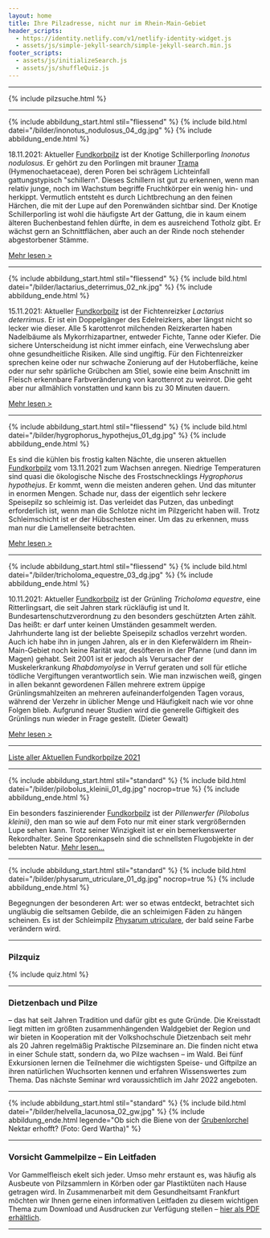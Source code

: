 ```yaml
---
layout: home
title: Ihre Pilzadresse, nicht nur im Rhein-Main-Gebiet
header_scripts:
  - https://identity.netlify.com/v1/netlify-identity-widget.js
  - assets/js/simple-jekyll-search/simple-jekyll-search.min.js
footer_scripts:
  - assets/js/initializeSearch.js
  - assets/js/shuffleQuiz.js
---
```

- - -

{% include pilzsuche.html %}

- - -

{% include abbildung_start.html stil="fliessend" %}
{% include bild.html datei="/bilder/inonotus_nodulosus_04_dg.jpg" %}
{% include abbildung_ende.html %}

18.11.2021: Aktueller [Fundkorbpilz](AA "Glossar-") ist der Knotige Schillerporling *Inonotus nodulosus.* Er gehört zu den Porlingen mit brauner [Trama](Trama "Glossar") (Hymenochaetaceae), deren Poren bei schrägem Lichteinfall gattungstypisch "schillern".  Dieses Schillern ist gut zu erkennen, wenn man relativ junge, noch im Wachstum begriffe Fruchtkörper ein wenig hin- und herkippt. Vermutlich entsteht es durch Lichtbrechung an den feinen Härchen, die mit der Lupe auf den Porenwänden sichtbar sind. Der Knotige Schillerporling ist wohl die häufigste Art der Gattung, die in kaum einem älteren Buchenbestand fehlen dürfte, in dem es ausreichend Totholz gibt. Er wächst gern an Schnittflächen, aber auch an  der Rinde noch stehender abgestorbener Stämme.

[Mehr lesen >](/pilze/inonotus-nodulosus-knotiger-schillerporling)

<div style="clear:  both"></div>

- - -

{% include abbildung_start.html stil="fliessend" %}
{% include bild.html datei="/bilder/lactarius_deterrimus_02_nk.jpg" %}
{% include abbildung_ende.html %}

15.11.2021: Aktueller [Fundkorbpilz](AA "Glossar-") ist der Fichtenreizker *Lactarius deterrimus*. Er ist ein Doppelgänger des Edelreizkers, aber längst nicht so lecker wie dieser. Alle 5 karottenrot milchenden Reizkerarten haben Nadelbäume als Mykorrhizapartner, entweder Fichte, Tanne oder Kiefer. Die sichere Unterscheidung ist nicht immer einfach, eine Verwechslung aber ohne gesundheitliche Risiken. Alle sind ungiftig. Für den Fichtenreizker sprechen keine oder nur schwache Zonierung auf der Hutoberfläche, keine oder nur sehr spärliche Grübchen am Stiel, sowie eine beim Anschnitt im Fleisch erkennbare Farbveränderung von karottenrot zu weinrot. Die geht aber nur allmählich vonstatten und kann bis zu 30 Minuten dauern.

[Mehr lesen >](/pilze/lactarius-deterrimus-fichtenreizker) 

<div style="clear:  both"></div>

- - -

{% include abbildung_start.html stil="fliessend" %}
{% include bild.html datei="/bilder/hygrophorus_hypothejus_01_dg.jpg" %}
{% include abbildung_ende.html %}

Es sind die kühlen bis frostig kalten Nächte, die unseren aktuellen [Fundkorbpilz](AA "Glossar-") vom 13.11.2021 zum Wachsen anregen. Niedrige Temperaturen sind quasi die ökologische Nische des Frostschnecklings *Hygrophorus hypothejus*. Er kommt, wenn die meisten anderen gehen. Und das mitunter in enormen Mengen. Schade nur, dass der eigentlich sehr leckere Speisepilz so schleimig ist. Das verleidet das Putzen, das unbedingt erforderlich ist, wenn man die Schlotze nicht im Pilzgericht haben will. Trotz Schleimschicht ist er der Hübschesten einer. Um das zu erkennen, muss man nur die Lamellenseite betrachten.

[Mehr lesen > ](/pilze/hygrophorus-hypothejus-frostschneckling)

<div style="clear:  both"></div>

- - -

{% include abbildung_start.html stil="fliessend" %}
{% include bild.html datei="/bilder/tricholoma_equestre_03_dg.jpg" %}
{% include abbildung_ende.html %}

10.11.2021: Aktueller [Fundkorbpilz](AA "Glossar-") ist der Grünling *Tricholoma equestre*, eine Ritterlingsart, die seit Jahren stark rückläufig ist und lt. Bundesartenschutzverordnung zu den besonders geschützten Arten zählt. Das heißt: er darf unter keinen Umständen gesammelt werden. Jahrhunderte lang ist der beliebte Speisepilz schadlos verzehrt worden. Auch ich habe ihn in jungen Jahren, als er in den Kieferwäldern im Rhein-Main-Gebiet noch keine Rarität war, desöfteren in der Pfanne (und dann im Magen) gehabt. Seit 2001 ist er jedoch als Verursacher der Muskelerkrankung *Rhabdomyolyse* in Verruf geraten und soll für etliche tödliche Vergiftungen verantwortlich sein. Wie man inzwischen weiß, gingen in allen bekannt gewordenen Fällen mehrere extrem üppige Grünlingsmahlzeiten an mehreren aufeinanderfolgenden Tagen voraus, während der Verzehr in üblicher Menge und Häufigkeit nach wie vor ohne Folgen blieb. Aufgrund neuer Studien wird die generelle Giftigkeit des Grünlings nun wieder in Frage gestellt. (Dieter Gewalt)

[Mehr lesen >](/pilze/tricholoma-equestre-grünling)

<div style="clear:  both"></div>

- - -

[Liste aller Aktuellen Fundkorbpilze 2021](/artikel/liste-aller-aktuellen-fundkorbpilze-2021.html)

- - -

{% include abbildung_start.html stil="standard" %}
{% include bild.html datei="/bilder/pilobolus_kleinii_01_dg.jpg" nocrop=true %}
{% include abbildung_ende.html %}

Ein besonders faszinierender [Fundkorbpilz](AA "Glossar-") ist der *Pillenwerfer (Pilobolus kleinii)*, den man so wie auf dem Foto nur mit einer stark vergrößernden Lupe sehen kann. Trotz seiner Winzigkeit ist er ein bemerkenswerter Rekordhalter. Seine Sporenkapseln sind die schnellsten Flugobjekte in der belebten Natur. [Mehr lesen...](/pilze/pilobolus-kleinii-pillenwerfer)

- - -

{% include abbildung_start.html stil="standard" %}
{% include bild.html datei="/bilder/physarum_utriculare_01_dg.jpg" nocrop=true %}
{% include abbildung_ende.html %}

Begegnungen der besonderen Art: wer so etwas entdeckt, betrachtet sich ungläubig die seltsamen Gebilde, die an schleimigen Fäden zu hängen scheinen. Es ist der Schleimpilz [Physarum utriculare](/pilze/physarum-utriculare-fadenfruchtschleimpilz), der bald seine Farbe verändern wird.

- - -

### Pilzquiz

{% include quiz.html %}

- - -

### Dietzenbach und Pilze

– das hat seit Jahren Tradition und dafür gibt es gute Gründe. Die Kreisstadt liegt mitten im größten zusammenhängenden Waldgebiet der Region und wir bieten in Kooperation mit der Volkshochschule Dietzenbach seit mehr als 20 Jahren regelmäßig Praktische Pilzseminare an. Die finden nicht etwa in einer Schule statt, sondern da, wo Pilze wachsen – im Wald. Bei fünf Exkursionen lernen die Teilnehmer die wichtigsten Speise- und Giftpilze an ihren natürlichen Wuchsorten kennen und erfahren Wissenswertes zum Thema. Das nächste Seminar wrd voraussichtlich im Jahr 2022 angeboten.  

- - -

{% include abbildung_start.html stil="standard" %}
{% include bild.html datei="/bilder/helvella_lacunosa_02_gw.jpg" %}
{% include abbildung_ende.html legende="Ob sich die Biene von der <a href='/pilze/helvella-lacunosa-grubenlorchel'>Grubenlorchel</a> Nektar erhofft?  (Foto: Gerd Wartha)" %}

- - -

### Vorsicht Gammelpilze – Ein Leitfaden

Vor Gammelfleisch ekelt sich jeder. Umso mehr erstaunt es, was häufig als Ausbeute von Pilzsammlern in Körben oder gar Plastiktüten nach Hause getragen wird. In Zusammenarbeit mit dem Gesundheitsamt Frankfurt möchten wir Ihnen gerne einen informativen Leitfaden zu diesem wichtigen Thema zum Download und Ausdrucken zur Verfügung stellen – [hier als PDF erhältlich](/assets/docs/Fundkorb.de-Gammelpilze.pdf).

- - -